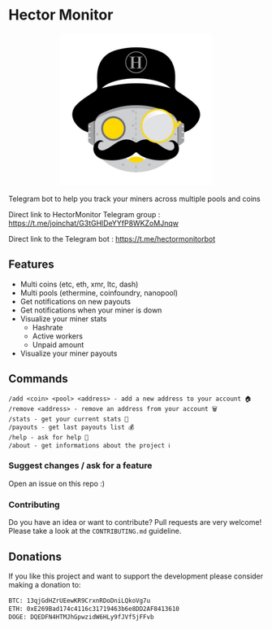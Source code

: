 # Hector Monitor

<div style="text-align:center"><img src="assets/logo.jpg" width="300" ></div>

Telegram bot to help you track your miners across multiple pools and coins

Direct link to HectorMonitor Telegram group : https://t.me/joinchat/G3tGHlDeYYfP8WKZoMJnqw

Direct link to the Telegram bot : https://t.me/hectormonitorbot

## Features

* Multi coins (etc, eth, xmr, ltc, dash)
* Multi pools (ethermine, coinfoundry, nanopool)
* Get notifications on new payouts
* Get notifications when your miner is down
* Visualize your miner stats
  * Hashrate
  * Active workers
  * Unpaid amount
* Visualize your miner payouts

## Commands

```
/add <coin> <pool> <address> - add a new address to your account 🏠
/remove <address> - remove an address from your account 🗑️
/stats - get your current stats 🔎
/payouts - get last payouts list 💰
/help - ask for help 🤖
/about - get informations about the project ℹ️
```

### Suggest changes / ask for a feature

Open an issue on this repo :)

### Contributing

Do you have an idea or want to contribute?
Pull requests are very welcome!
Please take a look at the `CONTRIBUTING.md` guideline.

## Donations

If you like this project and want to support the development please consider making a donation to:

```
BTC: 13qjGdHZrUEewKR9CrxnRDoDniLQkoVg7u
ETH: 0xE269Bad174c4116c31719463b6e8DD2AF8413610
DOGE: DQEDFN4HTMJhGpwzidW6HLy9fJVf5jFFvb
```
